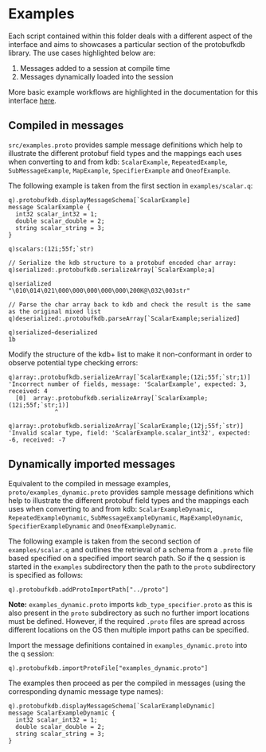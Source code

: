 # Examples

Each script contained within this folder deals with a different aspect of the interface and aims to showcases a particular section of the protobufkdb library. The use cases highlighted below are:

1. Messages added to a session at compile time
2. Messages dynamically loaded into the session

More basic example workflows are highlighted in the documentation for this interface [here](https://code.kx.com/q/interfaces/protobuf/examples).

## Compiled in messages

`src/examples.proto` provides sample message definitions which help to illustrate the different protobuf field types and the mappings each uses when converting to and from kdb: `ScalarExample`, `RepeatedExample`, `SubMessageExample`, `MapExample`, `SpecifierExample` and `OneofExample`.

The following example is taken from the first section in `examples/scalar.q`:

```
q).protobufkdb.displayMessageSchema[`ScalarExample]
message ScalarExample {
  int32 scalar_int32 = 1;
  double scalar_double = 2;
  string scalar_string = 3;
}

q)scalars:(12i;55f;`str)

// Serialize the kdb structure to a protobuf encoded char array:
q)serialized:.protobufkdb.serializeArray[`ScalarExample;a]

q)serialized
"\010\014\021\000\000\000\000\000\200K@\032\003str"

// Parse the char array back to kdb and check the result is the same as the original mixed list
q)deserialized:.protobufkdb.parseArray[`ScalarExample;serialized]

q)serialized~deserialized
1b
```

Modify the structure of the kdb+ list to make it non-conformant in order to observe potential type checking errors:

```
q)array:.protobufkdb.serializeArray[`ScalarExample;(12i;55f;`str;1)]
'Incorrect number of fields, message: 'ScalarExample', expected: 3, received: 4
  [0]  array:.protobufkdb.serializeArray[`ScalarExample;(12i;55f;`str;1)]
             ^

q)array:.protobufkdb.serializeArray[`ScalarExample;(12j;55f;`str)]
'Invalid scalar type, field: 'ScalarExample.scalar_int32', expected: -6, received: -7
```

## Dynamically imported messages

Equivalent to the compiled in message examples, `proto/examples_dynamic.proto` provides sample message definitions which help to illustrate the different protobuf field types and the mappings each uses when converting to and from kdb: `ScalarExampleDynamic`, `RepeatedExampleDynamic`, `SubMessageExampleDynamic`, `MapExampleDynamic`, `SpecifierExampleDynamic` and `OneofExampleDynamic`.

The following example is taken from the second section of `examples/scalar.q` and outlines the retrieval of a schema from a `.proto` file based specified on a specified import search path. So if the q session is started in the `examples` subdirectory then the path to the `proto` subdirectory is specified as follows:

```
q).protobufkdb.addProtoImportPath["../proto"]
```

**Note:** `examples_dynamic.proto` imports `kdb_type_specifier.proto` as this is also present in the `proto` subdirectory as such no further import locations must be defined.  However, if the required `.proto` files are spread across different locations on the OS then multiple import paths can be specified.

Import the message definitions contained in `examples_dynamic.proto` into the q session:

```
q).protobufkdb.importProtoFile["examples_dynamic.proto"]
```

The examples then proceed as per the compiled in messages (using the corresponding dynamic message type names):

```
q).protobufkdb.displayMessageSchema[`ScalarExampleDynamic]
message ScalarExampleDynamic {
  int32 scalar_int32 = 1;
  double scalar_double = 2;
  string scalar_string = 3;
}

```
